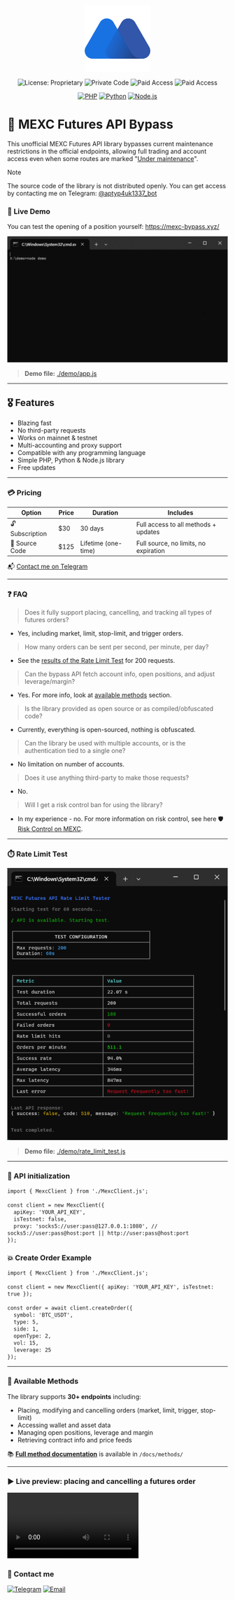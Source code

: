 <div align="center">
   <img src="/assets/mexc-logo.png" height="150" width="150">

  ![License: Proprietary](https://img.shields.io/badge/license-proprietary-red)
  ![Private Code](https://img.shields.io/badge/source-private-orange)
  ![Paid Access](https://img.shields.io/badge/subscription-available-yellow)
  ![Paid Access](https://img.shields.io/badge/access-paid-blue)
</div>

<div align="center">
  <a href="/packages/php"><img src="https://img.shields.io/badge/php-%23777BB4.svg?&logo=php&logoColor=white" alt="PHP"></a>
  <a href="/packages/python"><img src="https://img.shields.io/badge/Python-3776AB?logo=python&logoColor=white" alt="Python"></a>
  <a href="/packages/nodejs"><img src="https://img.shields.io/badge/Node.js-6DA55F?logo=node.js&logoColor=white" alt="Node.js"></a>
</div>

# 🔷 MEXC Futures API Bypass

This unofficial MEXC Futures API library bypasses current maintenance restrictions in the official endpoints, allowing full trading and account access even when some routes are marked "[Under maintenance](https://mexcdevelop.github.io/apidocs/contract_v1_en/#order-under-maintenance)".

> [!NOTE]
> The source code of the library is not distributed openly. You can get access by contacting me on Telegram: [@aptyp4uk1337_bot](https://t.me/aptyp4uk1337_bot)

### 🔴 Live Demo

You can test the opening of a position yourself: https://mexc-bypass.xyz/

<div align="center">
  <img src="/assets/preview.gif" title="Telegram">
</div>

> **Demo file:** [./demo/app.js](/main/demo/app.js)


---

## 🎖 Features

- Blazing fast
- No third-party requests
- Works on mainnet & testnet
- Multi-accounting and proxy support
- Compatible with any programming language
- Simple PHP, Python & Node.js library
- Free updates

---

### 💳 Pricing

| Option          | Price      | Duration         | Includes                        |
|-----------------|------------|------------------|----------------------------------|
| 🔓 Subscription | $30 | 30 days          | Full access to all methods + updates |
| 💾 Source Code  | $125 | Lifetime (one-time) | Full source, no limits, no expiration |

📬 [Contact me on Telegram](https://t.me/aptyp4uk1337_bot?text=%F0%9F%91%8B%20Hi%2C%20I%20am%20writing%20regarding%20the%20acquisition%20of%20MEXC%20Futures%20API.)

---

### ❓ FAQ

> Does it fully support placing, cancelling, and tracking all types of futures orders?
- Yes, including market, limit, stop-limit, and trigger orders.

> How many orders can be sent per second, per minute, per day?
- See the [results of the Rate Limit Test](#-rate-limit-test) for 200 requests.

> Can the bypass API fetch account info, open positions, and adjust leverage/margin?
- Yes. For more info, look at [available methods](#-available-methods) section.

> Is the library provided as open source or as compiled/obfuscated code?
- Currently, everything is open-sourced, nothing is obfuscated.

> Can the library be used with multiple accounts, or is the authentication tied to a single one?
- No limitation on number of accounts.

> Does it use anything third-party to make those requests?
- No.

> Will I get a risk control ban for using the library?
- In my experience - no. For more information on risk control, see here 🛡️ [Risk Control on MEXC](/docs/risk_control_en.md).


---

### ⏱️ Rate Limit Test

<div align="center">
  <img src="/assets/rate-limit-test.png" title="Telegram">
</div>

> **Demo file:** [./demo/rate_limit_test.js](/demo/rate_limit_test.js)

---

### 🚀 API initialization

```JS
import { MexcClient } from './MexcClient.js';

const client = new MexcClient({
  apiKey: 'YOUR_API_KEY',
  isTestnet: false,
  proxy: 'socks5://user:pass@127.0.0.1:1080', // socks5://user:pass@host:port || http://user:pass@host:port
});
```

### 💥 Create Order Example

```JS
import { MexcClient } from './MexcClient.js';

const client = new MexcClient({ apiKey: 'YOUR_API_KEY', isTestnet: true });

const order = await client.createOrder({
  symbol: 'BTC_USDT',
  type: 5,
  side: 1,
  openType: 2,
  vol: 15,
  leverage: 25
});
```

---


### 📖 Available Methods

The library supports **30+ endpoints** including:

- Placing, modifying and cancelling orders (market, limit, trigger, stop-limit)
- Accessing wallet and asset data
- Managing open positions, leverage and margin
- Retrieving contract info and price feeds

📚 **[Full method documentation](/docs#-available-methods)** is available in `/docs/methods/`

---

### ▶ Live preview: placing and cancelling a futures order

<video src="https://github.com/user-attachments/assets/d51a6a12-a596-440e-bc3c-147ef8aad5b0" align="center">
  👀 <a href="https://www.youtube.com/shorts/wMQ-Iq3xHHQ">Watch Live Preview</a>
</video>

### 💌 Contact me

<a href="https://t.me/aptyp4uk1337_bot"><img src="https://img.shields.io/badge/Telegram-2CA5E0?logo=telegram&logoColor=white" title="Telegram"></a>
<a href="mailto:aptyp4uk1337@gmail.com?subject=MEXC API Bypass"><img src="https://img.shields.io/badge/Gmail-D14836?logo=gmail&logoColor=white" title="Email"></a>
